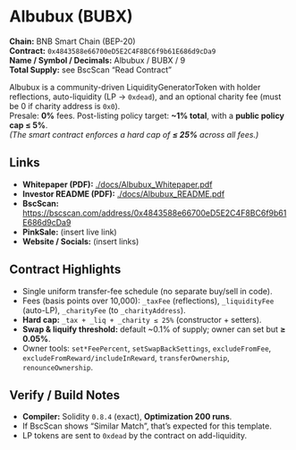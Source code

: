 # Albubux (BUBX)

**Chain:** BNB Smart Chain (BEP-20)  
**Contract:** `0x4843588e66700eD5E2C4F8BC6f9b61E686d9cDa9`  
**Name / Symbol / Decimals:** Albubux / BUBX / 9  
**Total Supply:** see BscScan “Read Contract”

Albubux is a community-driven LiquidityGeneratorToken with holder reflections, auto-liquidity (LP → `0xdead`), and an optional charity fee (must be 0 if charity address is `0x0`).  
Presale: **0%** fees. Post-listing policy target: **~1% total**, with a **public policy cap ≤ 5%**.  
*(The smart contract enforces a hard cap of **≤ 25%** across all fees.)*

## Links
- **Whitepaper (PDF):** [./docs/Albubux_Whitepaper.pdf](./docs/Albubux_Whitepaper.pdf)
- **Investor README (PDF):** [./docs/Albubux_README.pdf](./docs/Albubux_README.pdf)
- **BscScan:** https://bscscan.com/address/0x4843588e66700eD5E2C4F8BC6f9b61E686d9cDa9
- **PinkSale:** (insert live link)
- **Website / Socials:** (insert links)

## Contract Highlights
- Single uniform transfer-fee schedule (no separate buy/sell in code).
- Fees (basis points over 10,000): `_taxFee` (reflections), `_liquidityFee` (auto-LP), `_charityFee` (to `_charityAddress`).
- **Hard cap:** `_tax + _liq + _charity ≤ 25%` (constructor + setters).
- **Swap & liquify threshold:** default ~0.1% of supply; owner can set but **≥ 0.05%**.
- Owner tools: `set*FeePercent`, `setSwapBackSettings`, `excludeFromFee`, `excludeFromReward/includeInReward`, `transferOwnership`, `renounceOwnership`.

## Verify / Build Notes
- **Compiler:** Solidity `0.8.4` (exact), **Optimization 200 runs**.  
- If BscScan shows “Similar Match”, that’s expected for this template.
- LP tokens are sent to `0xdead` by the contract on add-liquidity.
